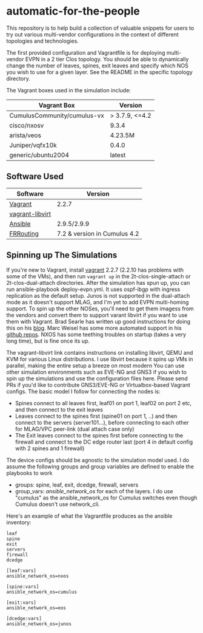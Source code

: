 # automatic-for-the-people
This repository is to help build a collection of valuable snippets for users to try out various multi-vendor configurations in the context of different topologies and technologies. 

The first provided configuration and Vagrantfile is for deploying multi-vendor EVPN in a 2 tier Clos topology. You should be able to dynamically change the number of leaves, spines, exit leaves and specify which NOS you wish to use for a given layer. See the README in the specific topology directory.

The Vagrant boxes used in the simulation include:

| Vagrant Box                       | Version     |
|-----------------------------------|-------------|
| CumulusCommunity/cumulus-vx       | > 3.7.9, <=4.2 |
| cisco/nxosv                       | 9.3.4       |
| arista/veos                       | 4.23.5M     |
| Juniper/vqfx10k                   | 0.4.0       |
| generic/ubuntu2004                | latest      |


## Software Used

| Software          | Version |
|-------------------|---------|
|[Vagrant](https://www.vagrantup.com/)| 2.2.7|
|[vagrant-libvirt](https://github.com/vagrant-libvirt/vagrant-libvirt)|
|[Ansible](https://www.ansible.com/)| 2.9.5/2.9.9 |
|[FRRouting](https://frrouting.org/)| 7.2 & version in Cumulus 4.2 |

## Spinning up The Simulations

If you're new to Vagrant, install [vagrant](https://releases.hashicorp.com/vagrant/) 2.2.7 (2.2.10 has problems with some of the VMs), and then run ```vagrant up``` in the 2t-clos-single-attach or 2t-clos-dual-attach directories. After the simulation has spun up, you can run ansible-playbook deploy-evpn.yml. It uses ospf-ibgp with ingress replication as the default setup. Junos is not supported in the dual-attach mode as it doesn't support MLAG, and I'm yet to add EVPN multi-homing support. To spin up the other NOSes, you'll need to get them imagess from the vendors and convert them to support varant libvirt if you want to use them with Vagrant. Brad Searle has written up good instructions for doing this on his [blog](https://codingpackets.com/blog/tag/libvirt/). Marc Weisel has some more automated support in his [github repos](https://github.com/mweisel?tab=repositories). NXOS has some teething troubles on startup (takes a very long time), but is fine once its up.

The vagrant-libvirt link contains instructions on installing libvirt, QEMU and KVM for various Linux distributions. I use libvirt because it spins up VMs in parallel, making the entire setup a breeze on most modern You can use other simulation environments such as EVE-NG and GNS3 if you wish to spin up the simulations and use the configuration files here. Please send PRs if you'd like to contribute GNS3/EVE-NG or Virtualbox-based Vagrant configs. The basic model I follow for connecting the nodes is:
* Spines connect to all leaves first, leaf01 on port 1, leaf02 on port 2 etc, and then connect to the exit leaves
* Leaves connect to the spines first (spine01 on port 1, ..) and then connect to the servers (server101...), before connecting to each other for MLAG/VPC peer-link (dual attach case only)
* The Exit leaves connect to the spines first before connecting to the firewall and connect to the DC edge router last (port 4 in default config with 2 spines and 1 firewall)

The device configs should be agnostic to the simulation model used. I do assume the following groups and group variables are defined to enable the playbooks to work
* groups: spine, leaf, exit, dcedge, firewall, servers
* group_vars: _ansible_network_os_ for each of the layers. I do use "cumulus" as the ansible_network_os for Cumulus switches even though Cumulus doesn't use network_cli.

Here's an example of what the Vagrantfile produces as the ansible inventory:
```[all:children]
leaf
spine
exit
servers
firewall
dcedge

[leaf:vars]
ansible_network_os=nxos

[spine:vars]
ansible_network_os=cumulus

[exit:vars]
ansible_network_os=eos

[dcedge:vars]
ansible_network_os=junos
````


